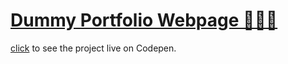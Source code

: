 # [Dummy Portfolio Webpage 👨‍🏫📂](https://thewebmasterp.com/projects/fcc-projects.html#DummyPortfolioWebpage)

[click](https://codepen.io/thewebmasterp/full/rNeyWRJ) to see the project live on Codepen.
